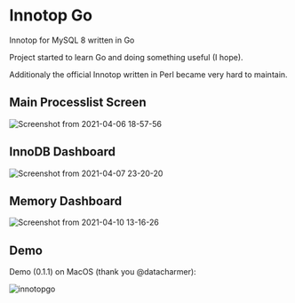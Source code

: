 # Innotop Go
Innotop for MySQL 8 written in Go

Project started to learn Go and doing something useful (I hope).

Additionaly the official Innotop written in Perl became very hard to maintain.

## Main Processlist Screen

![Screenshot from 2021-04-06 18-57-56](https://user-images.githubusercontent.com/609675/113749711-3afc1c00-970a-11eb-8ace-ccd0e38cd443.png)

## InnoDB Dashboard

![Screenshot from 2021-04-07 23-20-20](https://user-images.githubusercontent.com/609675/114268187-249eda80-9a00-11eb-80ff-5aaebf378d78.png)


## Memory Dashboard

![Screenshot from 2021-04-10 13-16-26](https://user-images.githubusercontent.com/609675/114268174-1486fb00-9a00-11eb-9264-55486d69d582.png)

## Demo

Demo (0.1.1) on MacOS (thank you @datacharmer):

![innotopgo](https://user-images.githubusercontent.com/609675/113839514-08950200-9790-11eb-8cc6-449250909acb.gif)
